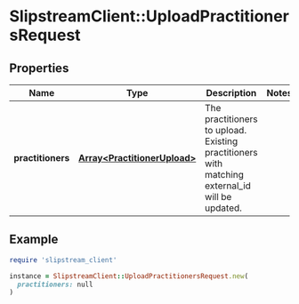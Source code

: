 # SlipstreamClient::UploadPractitionersRequest

## Properties

| Name | Type | Description | Notes |
| ---- | ---- | ----------- | ----- |
| **practitioners** | [**Array&lt;PractitionerUpload&gt;**](PractitionerUpload.md) | The practitioners to upload. Existing practitioners with matching external_id will be updated. |  |

## Example

```ruby
require 'slipstream_client'

instance = SlipstreamClient::UploadPractitionersRequest.new(
  practitioners: null
)
```

